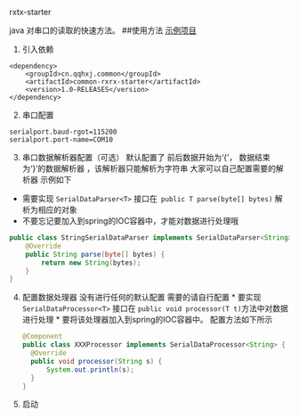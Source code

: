 rxtx-starter

java 对串口的读取的快速方法。
##使用方法
[示例项目](https://github.com/han1396735592/rxtx-demo)

1. 引入依赖
```
<dependency>
    <groupId>cn.qqhxj.common</groupId>
    <artifactId>common-rxrx-starter</artifactId>
    <version>1.0-RELEASES</version>
</dependency>
```
2. 串口配置
```
serialport.baud-rgot=115200
serialport.port-name=COM10
```
3. 串口数据解析器配置（可选）
   默认配置了  前后数据开始为‘{’， 数据结束为‘}’的数据解析器 ，该解析器只能解析为字符串
  大家可以自己配置需要的解析器 示例如下
  * 需要实现 `SerialDataParser<T>` 接口在` public T parse(byte[] bytes)` 解析为相应的对象
  * 不要忘记要加入到spring的IOC容器中，才能对数据进行处理哦
  ```java
  public class StringSerialDataParser implements SerialDataParser<String> {
      @Override
      public String parse(byte[] bytes) {
          return new String(bytes);
      }
  }
  ``` 
4. 配置数据处理器
   没有进行任何的默认配置
   需要的请自行配置
        * 要实现`SerialDataProcessor<T>` 接口在 `public void processor(T t)`方法中对数据进行处理
        * 要将该处理器加入到spring的IOC容器中。 
   配置方法如下所示 
    ```java
    @Component
    public class XXXProcessor implements SerialDataProcessor<String> {
      @Override
      public void processor(String s) {
          System.out.println(s);
      }
    }
    ```  
4. 启动  
    

